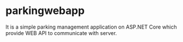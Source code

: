 # parkingwebapp
It is a simple parking management application on ASP.NET Core which provide WEB API to communicate with server.
